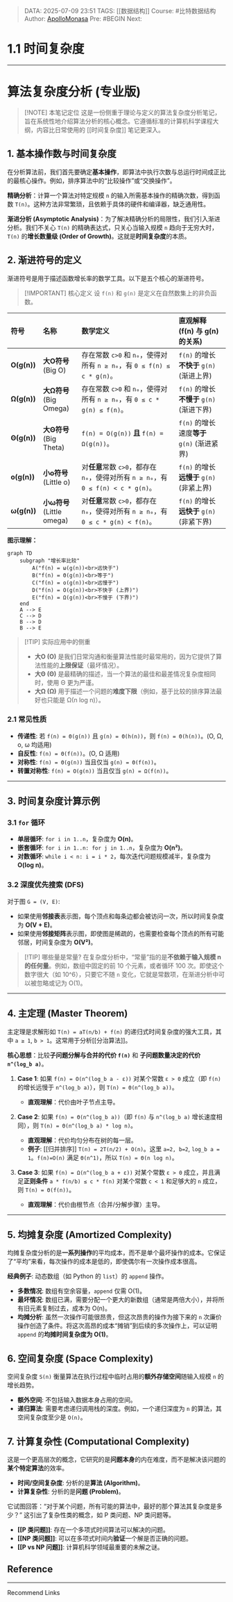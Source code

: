 > DATA: 2025-07-09 23:51
> TAGS: [[数据结构]]
> Course: #比特数据结构
> Author: [ApolloMonasa](https://github.com/ApolloMonasa)
> Pre: #BEGIN 
> Next:

# 1.1 时间复杂度
---

# 算法复杂度分析 (专业版)

> [!NOTE] 本笔记定位
> 这是一份侧重于理论与定义的算法复杂度分析笔记，旨在系统性地介绍算法分析的核心概念。它遵循标准的计算机科学课程大纲，内容比日常使用的 [[时间复杂度]] 笔记更深入。

## 1. 基本操作数与时间复杂度

在分析算法前，我们首先要确定**基本操作**，即算法中执行次数与总运行时间成正比的最核心操作。例如，排序算法中的“比较操作”或“交换操作”。

**精确分析**：计算一个算法对特定规模 `n` 的输入所需基本操作的精确次数，得到函数 `T(n)`。这种方法非常繁琐，且依赖于具体的硬件和编译器，缺乏通用性。

**渐进分析 (Asymptotic Analysis)**：为了解决精确分析的局限性，我们引入渐进分析。我们不关心 `T(n)` 的精确表达式，只关心当输入规模 `n` 趋向于无穷大时，`T(n)` 的**增长数量级 (Order of Growth)**。这就是**时间复杂度**的本质。

## 2. 渐进符号的定义

渐进符号是用于描述函数增长率的数学工具。以下是五个核心的渐进符号。

> [!IMPORTANT] 核心定义
> 设 `f(n)` 和 `g(n)` 是定义在自然数集上的非负函数。

| 符号 | 名称 | 数学定义 | 直观解释 (f(n) 与 g(n) 的关系) |
| :--- | :--- | :--- | :--- |
| **O(g(n))** | **大O符号**<br>(Big O) | 存在常数 `c>0` 和 `n₀`，使得对所有 `n ≥ n₀`，有 `0 ≤ f(n) ≤ c * g(n)`。 | `f(n)` 的增长**不快于** `g(n)` (渐进上界) |
| **Ω(g(n))** | **大Ω符号**<br>(Big Omega) | 存在常数 `c>0` 和 `n₀`，使得对所有 `n ≥ n₀`，有 `0 ≤ c * g(n) ≤ f(n)`。 | `f(n)` 的增长**不慢于** `g(n)` (渐进下界) |
| **Θ(g(n))** | **大Θ符号**<br>(Big Theta) | `f(n) = O(g(n))` **且** `f(n) = Ω(g(n))`。 | `f(n)` 的增长速度**等于** `g(n)` (渐进紧界) |
| **o(g(n))** | **小o符号**<br>(Little o) | 对**任意**常数 `c>0`，都存在 `n₀`，使得对所有 `n ≥ n₀`，有 `0 ≤ f(n) < c * g(n)`。 | `f(n)` 的增长**远慢于** `g(n)` (非紧上界) |
| **ω(g(n))** | **小ω符号**<br>(Little omega) | 对**任意**常数 `c>0`，都存在 `n₀`，使得对所有 `n ≥ n₀`，有 `0 ≤ c * g(n) < f(n)`。 | `f(n)` 的增长**远快于** `g(n)` (非紧下界) |

**图示理解：**
```mermaid
graph TD
    subgraph "增长率比较"
        A("f(n) = ω(g(n))<br>远快于")
        B("f(n) = Θ(g(n))<br>等于")
        C("f(n) = o(g(n))<br>远慢于")
        D("f(n) = O(g(n))<br>不快于 (上界)")
        E("f(n) = Ω(g(n))<br>不慢于 (下界)")
    end
    A --> E
    C --> D
    B --> D
    B --> E
```

> [!TIP] 实际应用中的侧重
> - **大O (O)** 是我们日常沟通和衡量算法性能时最常用的，因为它提供了算法性能的**上限保证**（最坏情况）。
> - **大Θ (Θ)** 是最精确的描述，当一个算法的最佳和最差情况复杂度相同时，使用 Θ 更为严谨。
> - **大Ω (Ω)** 用于描述一个问题的**难度下限**（例如，基于比较的排序算法最好也只能是 Ω(n log n)）。

### 2.1 常见性质
- **传递性**: 若 `f(n) = Θ(g(n))` 且 `g(n) = Θ(h(n))`，则 `f(n) = Θ(h(n))`。(O, Ω, o, ω 均适用)
- **自反性**: `f(n) = Θ(f(n))`。(O, Ω 适用)
- **对称性**: `f(n) = Θ(g(n))` 当且仅当 `g(n) = Θ(f(n))`。
- **转置对称性**: `f(n) = O(g(n))` 当且仅当 `g(n) = Ω(f(n))`。

---

## 3. 时间复杂度计算示例

### 3.1 `for` 循环
- **单层循环**: `for i in 1..n`，复杂度为 **O(n)**。
- **嵌套循环**: `for i in 1..n: for j in 1..n`，复杂度为 **O(n²)**。
- **对数循环**: `while i < n: i = i * 2`，每次迭代问题规模减半，复杂度为 **O(log n)**。

### 3.2 深度优先搜索 (DFS)
对于图 `G = (V, E)`:
- 如果使用**邻接表**表示图，每个顶点和每条边都会被访问一次，所以时间复杂度为 **O(V + E)**。
- 如果使用**邻接矩阵**表示图，即使图是稀疏的，也需要检查每个顶点的所有可能邻居，时间复杂度为 **O(V²)**。

> [!TIP] 哪些量是常量?
> 在复杂度分析中，“常量”指的是**不依赖于输入规模 n 的任何量**。例如，数组中固定的前 10 个元素，或者循环 100 次。即使这个数字很大（如 10^6），只要它不随 `n` 变化，它就是常数项，在渐进分析中可以被忽略或记为 O(1)。

---

## 4. 主定理 (Master Theorem)

主定理是求解形如 `T(n) = aT(n/b) + f(n)` 的递归式时间复杂度的强大工具，其中 `a ≥ 1`, `b > 1`。这常用于分析[[分治算法]]。

**核心思想**：比较**子问题分解与合并的代价 `f(n)`** 和 **子问题数量决定的代价 `n^(log_b a)`**。

1.  **Case 1**: 如果 `f(n) = O(n^(log_b a - ε))` 对某个常数 `ε > 0` 成立（即 `f(n)` 的增长远慢于 `n^(log_b a)`），则 `T(n) = Θ(n^(log_b a))`。
    *   **直观理解**：代价由叶子节点主导。

2.  **Case 2**: 如果 `f(n) = Θ(n^(log_b a))`（即 `f(n)` 与 `n^(log_b a)` 增长速度相同），则 `T(n) = Θ(n^(log_b a) * log n)`。
    *   **直观理解**：代价均匀分布在树的每一层。
    *   **例子**: [[归并排序]] `T(n) = 2T(n/2) + O(n)`。这里 `a=2, b=2`, `log_b a = 1`。`f(n)=O(n)` 满足 `Θ(n^1)`，所以 `T(n) = Θ(n log n)`。

3.  **Case 3**: 如果 `f(n) = Ω(n^(log_b a + ε))` 对某个常数 `ε > 0` 成立，并且满足**正则条件** `a * f(n/b) ≤ c * f(n)` 对某个常数 `c < 1` 和足够大的 `n` 成立，则 `T(n) = Θ(f(n))`。
    *   **直观理解**：代价由根节点（合并/分解步骤）主导。

---

## 5. 均摊复杂度 (Amortized Complexity)

均摊复杂度分析的是**一系列操作**的平均成本，而不是单个最坏操作的成本。它保证了“平均”来看，每次操作的成本是低的，即使偶尔有一次操作成本很高。

**经典例子**: 动态数组（如 Python 的 `list`）的 `append` 操作。
- **多数情况**: 数组有空余容量，`append` 仅需 O(1)。
- **最坏情况**: 数组已满，需要分配一个更大的新数组（通常是两倍大小），并将所有旧元素复制过去，成本为 O(n)。
- **均摊分析**: 虽然一次操作可能很昂贵，但这次昂贵的操作为接下来的 `n` 次廉价操作创造了条件。将这次高昂的成本“摊销”到后续的多次操作上，可以证明 `append` 的**均摊时间复杂度为 O(1)**。

## 6. 空间复杂度 (Space Complexity)

空间复杂度 `S(n)` 衡量算法在执行过程中临时占用的**额外存储空间**随输入规模 `n` 的增长趋势。
- **额外空间**: 不包括输入数据本身占用的空间。
- **递归算法**: 需要考虑递归调用栈的深度。例如，一个递归深度为 `n` 的算法，其空间复杂度至少是 `O(n)`。

## 7. 计算复杂性 (Computational Complexity)

这是一个更高层次的概念，它研究的是**问题本身**的内在难度，而不是解决该问题的**某个特定算法**的效率。

- **时间/空间复杂度**: 分析的是**算法 (Algorithm)**。
- **计算复杂性**: 分析的是**问题 (Problem)**。

它试图回答：“对于某个问题，所有可能的算法中，最好的那个算法其复杂度是多少？” 这引出了复杂性类的概念，如 P 类问题、NP 类问题等。

- **[[P 类问题]]**: 存在一个多项式时间算法可以解决的问题。
- **[[NP 类问题]]**: 可以在多项式时间内**验证**一个解是否正确的问题。
- **[[P vs NP 问题]]**: 计算机科学领域最重要的未解之谜。

## Reference

---
Recommend Links
